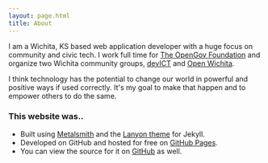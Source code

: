 ```yaml
---
layout: page.html
title: About
---
```


I am a Wichita, KS based web application developer with a huge focus on
community and civic tech. I work full time for [The OpenGov
Foundation](opengov) and organize two Wichita community groups,
[devICT](devict) and [Open Wichita](openwichita).

I think technology has the potential to change our world in powerful and
positive ways if used correctly. It's my goal to make that happen and to empower
others to do the same.

### This website was..

* Built using [Metalsmith](jekyll) and the [Lanyon theme](lanyon) for Jekyll.
* Developed on GitHub and hosted for free on [GitHub Pages](gh-pages).
* You can view the source for it on [GitHub](site-source) as well.

[opengov]: http://opengovfoundation.org
[devict]: https://devict.org
[openwichita]: http://openwichita.com
[jekyll]: https://jekyllrb.com
[lanyon]: https://github.com/poole/lanyon
[gh-pages]: https://pages.github.com
[site-source]: https://github.com/sethetter/sethetter.com
